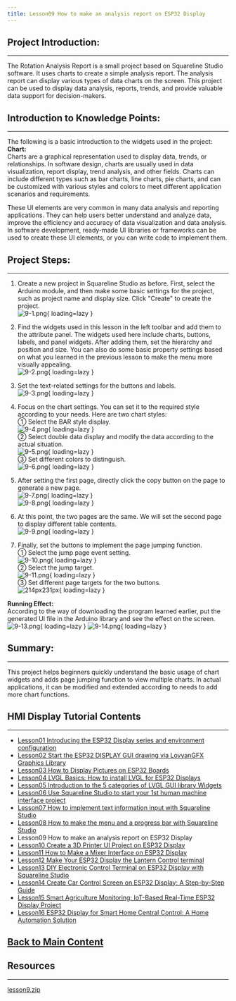 ```yaml
---
title: Lesson09 How to make an analysis report on ESP32 Display
---
```


## **Project Introduction:**
-----

The Rotation Analysis Report is a small project based on Squareline Studio software. It uses charts to create a simple analysis report. The analysis report can display various types of data charts on the screen. This project can be used to display data analysis, reports, trends, and provide valuable data support for decision-makers.

## **Introduction to Knowledge Points:**
------

The following is a basic introduction to the widgets used in the project:   
**Chart:**    
Charts are a graphical representation used to display data, trends, or relationships. In software design, charts are usually used in data visualization, report display, trend analysis, and other fields. Charts can include different types such as bar charts, line charts, pie charts, and can be customized with various styles and colors to meet different application scenarios and requirements.

These UI elements are very common in many data analysis and reporting applications. They can help users better understand and analyze data, improve the efficiency and accuracy of data visualization and data analysis. In software development, ready-made UI libraries or frameworks can be used to create these UI elements, or you can write code to implement them.

## **Project Steps:**
-----

1. Create a new project in Squareline Studio as before. First, select the Arduino module, and then make some basic settings for the project, such as project name and display size. Click "Create" to create the project.   
   ![9-1.png](https://wiki.elecrow.com/images/thumb/1/11/9-1.png/809px-9-1.png){ loading=lazy }

2. Find the widgets used in this lesson in the left toolbar and add them to the attribute panel. The widgets used here include charts, buttons, labels, and panel widgets. After adding them, set the hierarchy and position and size. You can also do some basic property settings based on what you learned in the previous lesson to make the menu more visually appealing.   
   ![9-2.png](https://wiki.elecrow.com/images/thumb/5/5d/9-2.png/894px-9-2.png){ loading=lazy }

3. Set the text-related settings for the buttons and labels.   
   ![9-3.png](https://wiki.elecrow.com/images/thumb/d/de/9-3.png/372px-9-3.png){ loading=lazy }

4. Focus on the chart settings. You can set it to the required style according to your needs. Here are two chart styles:   
   ① Select the BAR style display.     
   ![9-4.png](https://wiki.elecrow.com/images/b/b1/9-4.png){ loading=lazy }   
   ② Select double data display and modify the data according to the actual situation.     
   ![9-5.png](https://wiki.elecrow.com/images/8/86/9-5.png){ loading=lazy }   
   ③ Set different colors to distinguish.   
   ![9-6.png](https://wiki.elecrow.com/images/e/e5/9-6.png){ loading=lazy }

5. After setting the first page, directly click the copy button on the page to generate a new page.  
   ![9-7.png](https://wiki.elecrow.com/images/4/4d/9-7.png){ loading=lazy }   
   ![9-8.png](https://wiki.elecrow.com/images/a/a6/9-8.png){ loading=lazy }

6. At this point, the two pages are the same. We will set the second page to display different table contents.  
   ![9-9.png](https://wiki.elecrow.com/images/2/26/9-9.png){ loading=lazy }

7. Finally, set the buttons to implement the page jumping function.  
   ① Select the jump page event setting.   
   ![9-10.png](https://wiki.elecrow.com/images/9/9f/9-10.png){ loading=lazy }   
   ② Select the jump target.   
   ![9-11.png](https://wiki.elecrow.com/images/e/e5/9-11.png){ loading=lazy }   
   ③ Set different page targets for the two buttons.   
   ![214px231px](https://wiki.elecrow.com/images/b/bf/9-12.png){ loading=lazy }

**Running Effect:**   
According to the way of downloading the program learned earlier, put the generated UI file in the Arduino library and see the effect on the screen.   
![9-13.png](https://wiki.elecrow.com/images/thumb/7/7d/9-13.png/750px-9-13.png){ loading=lazy }
![9-14.png](https://wiki.elecrow.com/images/thumb/a/a8/9-14.png/750px-9-14.png){ loading=lazy }

## **Summary:**
-------

This project helps beginners quickly understand the basic usage of chart widgets and adds page jumping function to view multiple charts. In actual applications, it can be modified and extended according to needs to add more chart functions.

## **HMI Display Tutorial Contents**
----

- [Lesson01 Introducing the ESP32 Display series and environment configuration](./lesson01-introducing-the-esp32-display-series-and-environment-configuration.md)
- [Lesson02 Start the ESP32 DISPLAY GUI drawing via LovyanGFX Graphics Library](./lesson02-start-the-esp32-display-gui-drawing-via-lovyangfx-graphics-library.md)
- [Lesson03 How to Display Pictures on ESP32 Boards](./lesson03-how-to-display-pictures-on-esp32-boards.md)
- [Lesson04 LVGL Basics: How to install LVGL for ESP32 Displays](./lesson04-lvgl-basics-how-to-install-lvgl-for-esp32-displays.md)
- [Lesson05 Introduction to the 5 categories of LVGL GUI library Widgets](./lesson05-introduction-to-the-5-categories-of-lvgl-gui-library-widgets.md)
- [Lesson06 Use Squareline Studio to start your 1st human machine interface project](./lesson06-use-squareline-studio-to-start-your-1st-human-machine-interface-project.md)
- [Lesson07 How to implement text information input with Squareline Studio](./lesson07-how-to-implement-text-information-input-with-squareline-studio.md)
- [Lesson08 How to make the menu and a progress bar with Squareline Studio](./lesson08-how-to-make-the-menu-and-a-progress-bar-with-squareline-studio.md)
- Lesson09 How to make an analysis report on ESP32 Display
- [Lesson10 Create a 3D Printer UI Project on ESP32 Display](./lesson10-create-a-3d-printer-ui-project-on-esp32-display.md)
- [Lesson11 How to Make a Mixer Interface on ESP32 Display](./lesson11-how-to-make-a-mixer-interface-on-esp32-display.md)
- [Lesson12 Make Your ESP32 Display the Lantern Control terminal](./lesson12-make-your-esp32-display-the-lantern-control-terminal.md)
- [Lesson13 DIY Electronic Control Terminal on ESP32 Display with Squareline Studio](./lesson13-diy-electronic-control-terminal-on-esp32-display-with-squareline-studio.md)
- [Lesson14 Create Car Control Screen on ESP32 Display: A Step-by-Step Guide](./lesson14-create-car-control-screen-on-esp32-display-a-step-by-step-guide.md)
- [Lesson15 Smart Agriculture Monitoring: IoT-Based Real-Time ESP32 Display Project](./lesson15-smart-agriculture-monitoring-lot-based-real-time-esp32-display-project.md)
- [Lesson16 ESP32 Display for Smart Home Central Control: A Home Automation Solution](./lesson16-esp32-display-for-smart-home-central-control-a-home-automation-solution.md)

## **[Back to Main Content](../../Tutorials/lvgl-esp32-display-tutorial-a-step-by-step-guide-to-lvgl-gui-development.md)** 

## Resources
----

[lesson9.zip](https://wiki.elecrow.com/images/3/31/ESP-Display-lesson9.zip)